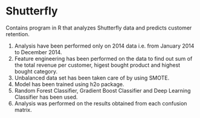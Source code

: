 # Shutterfly
Contains program in R that analyzes Shutterfly data and predicts customer retention.
1. Analysis have been performed only on 2014 data i.e. from January 2014 to December 2014.
2. Feature engineering has been performed on the data to find out sum of the total revenue per customer, higest bought product and highest bought category.
3. Unbalanced data set has been taken care of by using SMOTE.
4. Model has been trained using h2o package.
5. Random Forest Classifier, Gradient Boost Classifier and Deep Learning Classifier has been used.
6. Analysis was performed on the results obtained from each confusion matrix.
